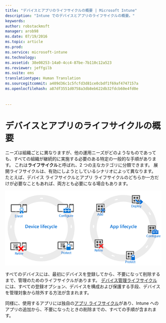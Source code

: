```yaml
---
title: "デバイスとアプリのライフサイクルの概要 | Microsoft Intune"
description: "Intune でのデバイスとアプリのライフサイクルの概要。"
keywords: 
author: robstackmsft
manager: arob98
ms.date: 07/19/2016
ms.topic: article
ms.prod: 
ms.service: microsoft-intune
ms.technology: 
ms.assetid: 38e08253-14a0-4cc4-87be-7b110c12a523
ms.reviewer: jeffgilb
ms.suite: ems
translationtype: Human Translation
ms.sourcegitcommit: a409d36c1c5fcfd3d81ce0cbdf1f69af4747157a
ms.openlocfilehash: a87df3551d0758a3db8eb622db32fdcb60e4fd0e


---
```


# デバイスとアプリのライフサイクルの概要

ニーズは組織ごとに異なりますが、他の運用ニーズがどのようなものであっても、すべての組織が継続的に実施する必要のある特定の一般的な手順があります。 これは**ライフサイクル**と呼ばれ、2 つの主なカテゴリに分類できます。 展開ライフサイクルは、有効にしようとしているシナリオによって異なります。 たとえば、デバイス ライフサイクルとアプリ ライフサイクルのどちらか一方だけが必要なこともあれば、両方とも必要になる場合もあります。

![MDM とアプリ ライフサイクル](./media/device-app-lifecycle.png "mobile device and app lifecycles")

すべてのデバイスには、最初にデバイスを登録してから、不要になって削除するまで、管理のためのライフサイクルがあります。 [デバイス管理ライフサイクル](overview-of-device-lifecycle-in-microsoft-intune.md)には、すべての登録オプション、デバイスを構成および保護する手段、デバイスを管理対象から除外する方法が含まれます。

同様に、使用するアプリには独自の[アプリ ライフサイクル](overview-of-app-lifecycle-in-microsoft-intune.md)があり、Intune へのアプリの追加から、不要になったときの削除までの、すべての手順が含まれます。



<!--HONumber=Jul16_HO3-->


